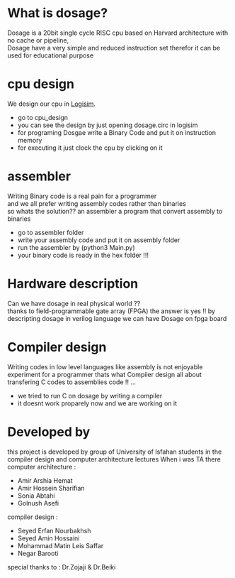 # What is dosage?
Dosage is a 20bit single cycle RISC cpu based on Harvard architecture with no cache or pipeline, <br />
Dosage have a very simple and reduced instruction set therefor it can be used for educational purpose  <br />

# cpu design
We design our cpu in [Logisim](https://sourceforge.net/projects/circuit/). <br />
- go to cpu_design
- you can see the design by just opening dosage.circ in logisim
- for programing Dosgae write a Binary Code and put it on instruction memory
- for executing it just clock the cpu by clicking on it

# assembler
Writing Binary code is a real pain for a programmer <br />
and we all prefer writing assembly codes rather than binaries <br />
so whats the solution?? an assembler a program that convert assembly to binaries <br />
- go to assembler folder
- write your assembly code and put it on assembly folder
- run the assembler by (python3 Main.py)
- your binary code is ready in the hex folder !!!

# Hardware description
Can we have dosage in real physical world ?? <br />
thanks to field-programmable gate array (FPGA) the answer is yes !!
by descripting dosage in verilog language we can have Dosage on fpga board

# Compiler design
Writing codes in low level languages like assembly is not enjoyable experiment for a programmer
thats what Compiler design all about transfering C codes to assemblies code !! ...
- we tried to run C on dosage by writing a compiler
- it doesnt work proparely now and we are working on it

# Developed by
this project is developed by group of University of Isfahan students in the compiler design and computer architecture lectures 
When i was TA there <br />
computer architecture :
- Amir Arshia Hemat
- Amir Hossein Sharifian
- Sonia Abtahi
- Golnush Asefi


compiler design :
- Seyed Erfan Nourbakhsh 
- Seyed Amin Hossaini
- Mohammad Matin Leis Saffar 
- Negar Barooti 

special thanks to : Dr.Zojaji & Dr.Beiki
